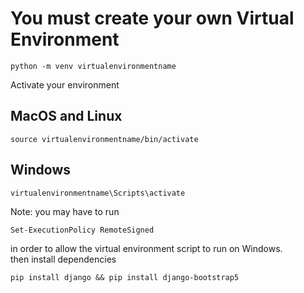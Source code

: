 # You must create your own Virtual Environment

```shell
python -m venv virtualenvironmentname
```

Activate your environment

## MacOS and Linux

```shell
source virtualenvironmentname/bin/activate
```

## Windows

```shell
virtualenvironmentname\Scripts\activate
```

Note: you may have to run

```shell
Set-ExecutionPolicy RemoteSigned
```

in order to allow the virtual environment script to run on Windows.
\
then install dependencies

```shell
pip install django && pip install django-bootstrap5
```
